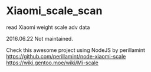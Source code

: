# Xiaomi_scale_scan

read Xiaomi weight scale adv data


2016.06.22
Not maintained.

Check this awesome project using NodeJS by perillamint
https://github.com/perillamint/node-xiaomi-scale
https://wiki.gentoo.moe/wiki/Mi-scale
